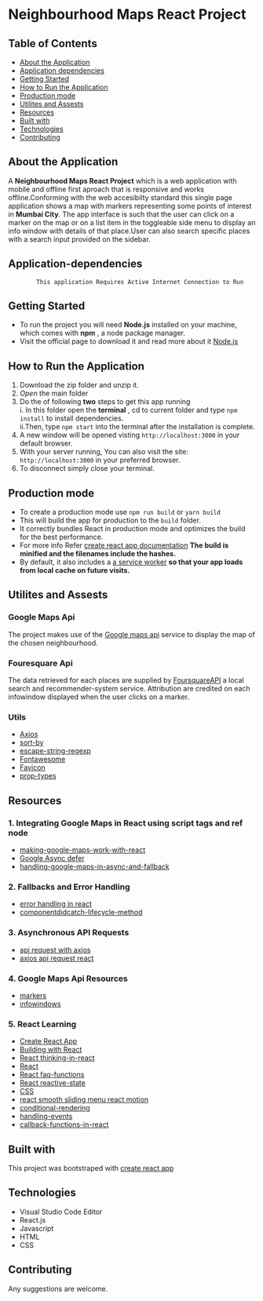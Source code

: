 # Neighbourhood Maps React Project

## Table of Contents

- [About the Application](#about-the-application)
- [Application dependencies](#application-dependencies)
- [Getting Started](#getting-started)
- [How to Run the Application](#how-to-run-the-application)
- [Production mode](#production-mode)
- [Utilites and Assests](#utilites-and-assests)
- [Resources](#resources)
- [Built with](#Built-with)
- [Technologies](#technologies)
- [Contributing](#contributing)

## About the Application

A **Neighbourhood Maps React Project** which is a web application with mobile and offline first aproach that is responsive and works offline.Conforming with the web accesibilty standard this single page application shows a map with markers representing some points of interest in **Mumbai City**. The app interface is such that the user can click on a marker on the map or on a list item in the toggleable side menu to display an info window with details of that place.User can also search specific places with a search input provided on the sidebar.

## Application-dependencies

            This application Requires Active Internet Connection to Run

## Getting Started

- To run the project you will need **Node.js** installed on your machine, which comes with **npm** , a node package manager.
- Visit the official page to download it and read more about it [Node.js](https://nodejs.org/it/)

## How to Run the Application

1.  Download the zip folder and unzip it.
2.  _Open_ the main folder
3.  Do the of following **two** steps to get this app running  
    i. In this folder open the **terminal** , cd to current folder and type `npm install` to install dependencies.    
    ii.Then, type `npm start` into the terminal after the installation is complete.  
4.  A new window will be opened visting `http://localhost:3000` in your default browser.
5.  With your server running, You can also visit the site: `http://localhost:3000` in your preferred browser.
6.  To disconnect simply close your terminal.

## Production mode

- To create a production mode use `npm run build` or `yarn build`
- This will build the app for production to the `build` folder.
- It correctly bundles React in production mode and optimizes the build for the best performance.
- For more info Refer [create react app documentation](https://github.com/facebook/create-react-app#npm-run-build-or-yarn-build)
  **The build is minified and the filenames include the hashes.**
- By default, it also includes a [a service worker](https://facebook.github.io/create-react-app/docs/making-a-progressive-web-app)
  **so that your app loads from local cache on future visits.**

## Utilites and Assests

### Google Maps Api

The project makes use of the [Google maps api](https://developers.google.com/maps/documentation/javascript/tutorial) service to display the map of the chosen neighbourhood.

### Fouresquare Api

The data retrieved for each places are supplied by [FoursquareAPI](https://developer.foursquare.com/) a local search and recommender-system service. Attribution are credited on each infowindow displayed when the user clicks on a marker.

### Utils

- [Axios](https://github.com/axios/axios)
- [sort-by](https://www.npmjs.com/package/sort-by)
- [escape-string-regexp](https://www.npmjs.com/package/escape-string-regexp)
- [Fontawesome](https://fontawesome.com/)
- [Favicon](https://gauger.io/fonticon/)
- [prop-types](https://www.npmjs.com/package/prop-types)

## Resources

### 1. Integrating Google Maps in React using script tags and ref node

- [making-google-maps-work-with-react](https://www.klaasnotfound.com/2016/11/06/making-google-maps-work-with-react/)
- [Google Async defer](https://www.youtube.com/watch?v=W5LhLZqj76s&list=PLgOB68PvvmWCGNn8UMTpcfQEiITzxEEA1&index=2)
- [handling-google-maps-in-async-and-fallback](https://discussions.udacity.com/t/handling-google-maps-in-async-and-fallback/34282/58)

### 2. Fallbacks and Error Handling

- [error handling in react](https://reactjs.org/blog/2017/07/26/error-handling-in-react-16.html)
- [componentdidcatch-lifecycle-method](https://medium.com/@sgroff04/2-minutes-to-learn-react-16s-componentdidcatch-lifecycle-method-d1a69a1f753)

### 3. Asynchronous API Requests

- [api request with axios](https://www.youtube.com/watch?v=MEzcDiA6shM&t=1497s)
- [axios api request react](https://github.com/axios/axios)

### 4. Google Maps Api Resources

- [markers](https://developers.google.com/maps/documentation/javascript/markers)
- [infowindows](https://developers.google.com/maps/documentation/javascript/infowindows)

### 5. React Learning

- [Create React App](https://github.com/facebook/create-react-app)
- [Building with React](https://udacity.com/)
- [React thinking-in-react ](https://reactjs.org/docs/thinking-in-react.html)
- [React](https://codeburst.io/use-class-properties-to-clean-up-your-classes-and-react-components-93185879f688)
- [React faq-functions](https://reactjs.org/docs/faq-functions.html)
- [React reactive-state](https://reactjs.org/tutorial/tutorial.html#reactive-state)
- [CSS](https://j.eremy.net/confused-about-rem-and-em/)
- [react smooth sliding menu react motion](https://www.kirupa.com/react/smooth_sliding_menu_react_motion.htm)
- [conditional-rendering](https://reactjs.org/docs/conditional-rendering.html)
- [handling-events](https://reactjs.org/docs/handling-events.html)
- [callback-functions-in-react](https://medium.com/@thejasonfile/callback-functions-in-react-e822ebede766)

## Built with

This project was bootstraped with [create react app](https://github.com/facebook/create-react-app)

## Technologies

- Visual Studio Code Editor
- React.js
- Javascript
- HTML
- CSS

## Contributing

Any suggestions are welcome.
